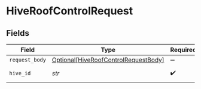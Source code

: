 # HiveRoofControlRequest


## Fields

| Field                                                                                         | Type                                                                                          | Required                                                                                      | Description                                                                                   | Example                                                                                       |
| --------------------------------------------------------------------------------------------- | --------------------------------------------------------------------------------------------- | --------------------------------------------------------------------------------------------- | --------------------------------------------------------------------------------------------- | --------------------------------------------------------------------------------------------- |
| `request_body`                                                                                | [Optional[HiveRoofControlRequestBody]](../../models/operations/hiveroofcontrolrequestbody.md) | :heavy_minus_sign:                                                                            | N/A                                                                                           |                                                                                               |
| `hive_id`                                                                                     | *str*                                                                                         | :heavy_check_mark:                                                                            | The UUID of the Hive                                                                          | HIVE12                                                                                        |